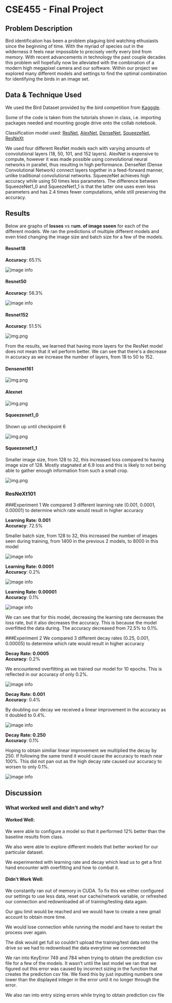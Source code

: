 # CSE455 - Final Project

## Problem Description
Bird identification has been a problem plaguing bird watching ethusiasts since the beginning of time. With the myriad of species out in the wilderness it feels near impossible to precisely
verify every bird from memory. With recent advancements in technology the past couple decades this problem will hopefully now be alleviated with the combination of a modern high megapixel camera
and our software. Within our project we explored many different models and settings to find the optimal combination for identifying the birds in an image set.

## Data & Technique Used
We used the Bird Dataset provided by the bird competition from [Kagggle](https://www.kaggle.com/c/birds21sp).

Some of the code is taken from the tutorials shown in class, i.e. importing packages needed and mounting google drive onto the collab notebook. 

Classification model used: [ResNet](https://pytorch.org/hub/pytorch_vision_resnet/), [AlexNet](https://pytorch.org/hub/pytorch_vision_alexnet/), 
[DenseNet](https://pytorch.org/hub/pytorch_vision_densenet/), [SqueezeNet](https://pytorch.org/hub/pytorch_vision_squeezenet/),
[ResNeXt](https://pytorch.org/hub/pytorch_vision_resnext/)

We used four different ResNet models each with varying amounts of convolutional layers (18, 50, 101, and 152 layers).
AlexNet is expensive to compute, however it was made possible using convolutional neural networks in parallel, thus resulting in high performance. 
DenseNet (Dense Convolutional Network) connect layers together in a feed-forward manner, unlike traditional convolutional networks.
SqueezeNet achieves high accuracy while using 50 times less parameters. 
The difference between SqueezeNet1_0 and SqueezeNet1_1 is that the latter one uses even less parameters and has 2.4 times fewer computations, while still preserving the accuracy.

## Results
Below are graphs of <strong>losses</strong> vs n<strong>um. of image sseen</strong>  for each of the different models.
We ran the predictions of multiple different models and even tried changing the image size and batch size for a few of the models.
#### Resnet18
<strong>Accuracy</strong>: 65.1%

![image info](resnet18.JPG)

#### Resnet50
<strong>Accuracy</strong>: 56.3%

![image info](resnet50.JPG)


#### Resnet152
<strong>Accuracy</strong>: 51.5%

![img.png](resnet152.JPG)

From the results, we learned that having more layers for the ResNet model does not mean that it wil perform better.
We can see that there's a decrease in accuracy as we increase the number of layers, from 18 to 50 to 152.

#### Densenet161
![img.png](densenet.JPG)

#### Alexnet
![img.png](alexnet.JPG)

#### Squeezenet1_0
Shown up until checkpoint 6

![img.png](squeeze1_0.JPG)

#### Squeezenet1_1
Smaller image size, from 128 to 32, this increased loss compared to having image size of 128. Mostly stagnated at 6.9 loss and this is likely to not being able
to gather enough information from such a small crop.

![img.png](squeeze1_1.JPG)

### ResNeXt101

###Experiment 1
We compared 3 different learning rate (0.001, 0.0001, 0.00001) to determine which rate would result in higher accuracy


<strong>Learning Rate: 0.001 </strong></br>
<strong>Accuracy</strong>: 72.5%

Smaller batch size, from 128 to 32, this increased the number of images seen during training, from 1400 in the previous 2 models, to 8000 in this model

![image info](resnet101.JPG)

<strong>Learning Rate: 0.0001 </strong></br>
<strong>Accuracy</strong>: 0.2%

![image info](0.0001.JPG)

<strong>Learning Rate: 0.00001 </strong></br>
<strong>Accuracy</strong>: 0.1%

![image info](0.00001.JPG)

We can see that for this model, decreasing the learning rate decreases the loss rate, but it also decreases the accuracy.
This is because the model overfitted the data during. The accuracy decreased from 72.5% to 0.1%.

###Experiment 2
We compared 3 different decay rates (0.25, 0.001, 0.00005) to determine which rate would result in higher accuracy

<strong>Decay Rate: 0.0005 </strong></br>
<strong>Accuracy</strong>: 0.2%

We encountered overfitting as we trained our model for 10 epochs. This is reflected in our accuracy of only 0.2%.

![image info](decay%20-%200.0005.JPG)

<strong>Decay Rate: 0.001 </strong></br>
<strong>Accuracy</strong>: 0.4%

By doubling our decay we received a linear improvement in the accuracy as it doubled to 0.4%.

![image info](decay%20-%200.001.JPG)

<strong>Decay Rate: 0.250 </strong></br>
<strong>Accuracy</strong>: 0.1%

Hoping to obtain similiar linear improvement we multiplied the decay by 250. If following the same trend it would cause the
accuracy to reach near 100%. This did not pan out as the high decay rate caused our accuracy to worsen to only 0.1%.

![image info](0.250.JPG)



## Discussion

### What worked well and didn’t and why?

#### Worked Well:
We were able to configure a model so that it performed 12% better than the baseline results from class.

We also were able to explore different models that better worked for our particular dataset.

We experimented with learning rate and decay which lead us to get a first hand encounter with overfitting and how to combat it.

#### Didn't Work Well:
We constantly ran out of memory in CUDA. To fix this we either configured our settings to use less data, reset our 
cache/network variable, or refreshed our connection and redownloaded all of training/testing data again.

Our gpu limit would be reached and we would have to create a new gmail account to obtain more time.

We would lose connection while running the model and have to restart the process over again.

The disk would get full so couldn't upload the training/test data onto the drive so we had to redownload the data everytime we connnected

We ran into KeyError 749 and 784 when trying to obtain the prediction csv file for a few of the models. 
It wasn’t until the last model we ran that we figured out this error was caused by incorrect sizing in the function 
that creates the prediction csv file. We fixed this by just inputting numbers one lower than the displayed integer in the error
until it no longer  through the error.

We also ran into entry sizing errors while trying to obtain prediction csv file